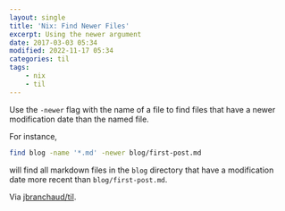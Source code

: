 ```yaml
---
layout: single
title: 'Nix: Find Newer Files'
excerpt: Using the newer argument
date: 2017-03-03 05:34
modified: 2022-11-17 05:34
categories: til
tags:
    - nix
    - til
---
```


Use the `-newer` flag with the name of a file to find files that have a
newer modification date than the named file.

For instance,

```bash
find blog -name '*.md' -newer blog/first-post.md
```

will find all markdown files in the `blog` directory that have a
modification date more recent than `blog/first-post.md`.

Via [jbranchaud/til](https://github.com/jbranchaud/til).
